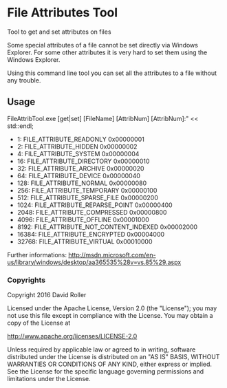 ﻿# File Attributes Tool

Tool to get and set attributes on files

Some special attributes of a file cannot be set directly via Windows Explorer.
For some other attributes it is very hard to set them using the Windows Explorer.

Using this command line tool you can set all the attributes to a file without any trouble.

## Usage

FileAttribTool.exe [get|set] [FileName] [AttribNum]
[AttribNum]:" << std::endl;
- 1:        FILE_ATTRIBUTE_READONLY             0x00000001
- 2:        FILE_ATTRIBUTE_HIDDEN               0x00000002
- 4:        FILE_ATTRIBUTE_SYSTEM               0x00000004
- 16:       FILE_ATTRIBUTE_DIRECTORY            0x00000010
- 32:       FILE_ATTRIBUTE_ARCHIVE              0x00000020
- 64:       FILE_ATTRIBUTE_DEVICE               0x00000040
- 128:      FILE_ATTRIBUTE_NORMAL               0x00000080
- 256:      FILE_ATTRIBUTE_TEMPORARY            0x00000100
- 512:      FILE_ATTRIBUTE_SPARSE_FILE          0x00000200
- 1024:     FILE_ATTRIBUTE_REPARSE_POINT        0x00000400
- 2048:     FILE_ATTRIBUTE_COMPRESSED           0x00000800
- 4096:     FILE_ATTRIBUTE_OFFLINE              0x00001000
- 8192:     FILE_ATTRIBUTE_NOT_CONTENT_INDEXED  0x00002000
- 16384:    FILE_ATTRIBUTE_ENCRYPTED            0x00004000
- 32768:    FILE_ATTRIBUTE_VIRTUAL              0x00010000

Further informations:
http://msdn.microsoft.com/en-us/library/windows/desktop/aa365535%28v=vs.85%29.aspx

### Copyrights

Copyright 2016 David Roller

Licensed under the Apache License, Version 2.0 (the "License");
you may not use this file except in compliance with the License.
You may obtain a copy of the License at

 http://www.apache.org/licenses/LICENSE-2.0

Unless required by applicable law or agreed to in writing, software
distributed under the License is distributed on an "AS IS" BASIS,
WITHOUT WARRANTIES OR CONDITIONS OF ANY KIND, either express or implied.
See the License for the specific language governing permissions and
limitations under the License.